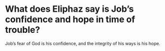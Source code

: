 # What does Eliphaz say is Job’s confidence and hope in time of trouble?

Job’s fear of God is his confidence, and the integrity of his ways is his hope.
